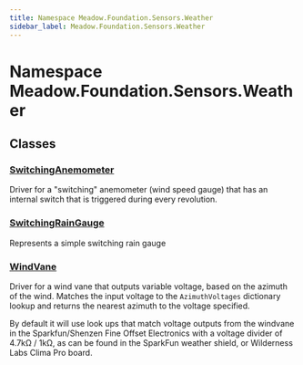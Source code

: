 ```yaml
---
title: Namespace Meadow.Foundation.Sensors.Weather
sidebar_label: Meadow.Foundation.Sensors.Weather
---
```

# Namespace Meadow.Foundation.Sensors.Weather
## Classes
### [SwitchingAnemometer](../Meadow.Foundation.Sensors.Weather/SwitchingAnemometer)
Driver for a "switching" anemometer (wind speed gauge) that has an
internal switch that is triggered during every revolution.
### [SwitchingRainGauge](../Meadow.Foundation.Sensors.Weather/SwitchingRainGauge)
Represents a simple switching rain gauge
### [WindVane](../Meadow.Foundation.Sensors.Weather/WindVane)
Driver for a wind vane that outputs variable voltage, based on the
azimuth of the wind. Matches the input voltage to the `AzimuthVoltages`
dictionary lookup and returns the nearest azimuth to the voltage specified.

By default it will use look ups that match voltage outputs from the windvane
in the Sparkfun/Shenzen Fine Offset Electronics with a voltage divider of
4.7kΩ / 1kΩ, as can be found in the SparkFun weather shield, or Wilderness
Labs Clima Pro board.
